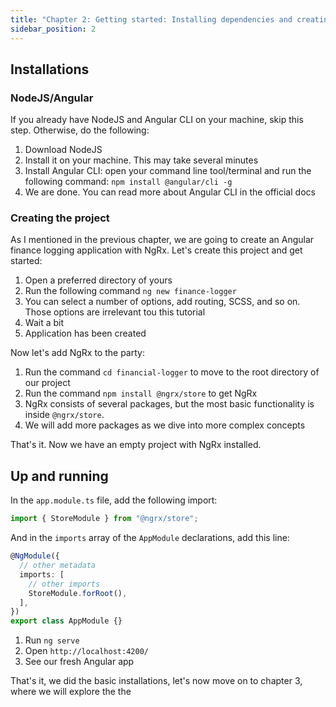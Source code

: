 ```yaml
---
title: "Chapter 2: Getting started: Installing dependencies and creating the project"
sidebar_position: 2
---
```


## Installations

### NodeJS/Angular

If you already have NodeJS and Angular CLI on your machine, skip this step. Otherwise, do the following:

1. Download NodeJS
2. Install it on your machine. This may take several minutes
3. Install Angular CLI: open your command line tool/terminal and run the following command: `npm install @angular/cli -g`
4. We are done. You can read more about Angular CLI in the official docs

### Creating the project

As I mentioned in the previous chapter, we are going to create an Angular finance logging application with NgRx. Let's create this project and get started:

1. Open a preferred directory of yours
2. Run the following command `ng new finance-logger`
3. You can select a number of options, add routing, SCSS, and so on. Those options are irrelevant tou this tutorial
4. Wait a bit
5. Application has been created

Now let's add NgRx to the party:

1. Run the command `cd financial-logger` to move to the root directory of our project
2. Run the command `npm install @ngrx/store` to get NgRx
3. NgRx consists of several packages, but the most basic functionality is inside `@ngrx/store`.
4. We will add more packages as we dive into more complex concepts

That's it. Now we have an empty project with NgRx installed.

## Up and running

In the `app.module.ts` file, add the following import:

```ts
import { StoreModule } from "@ngrx/store";
```

And in the `imports` array of the `AppModule` declarations, add this line:

```ts
@NgModule({
  // other metadata
  imports: [
    // other imports
    StoreModule.forRoot(),
  ],
})
export class AppModule {}
```

1. Run `ng serve`
2. Open `http://localhost:4200/`
3. See our fresh Angular app

That's it, we did the basic installations, let's now move on to chapter 3, where we will explore the the
